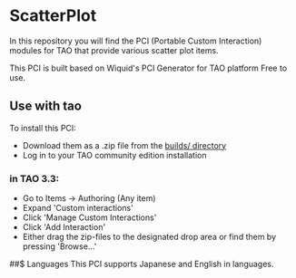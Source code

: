 # ScatterPlot

In this repository you will find the PCI (Portable Custom Interaction) modules for TAO that provide various scatter plot items.

This PCI is built based on Wiquid's PCI Generator for TAO platform Free to use.

## Use with tao
To install this PCI:

- Download them as a .zip file from the [builds/ directory](builds/)
- Log in to your TAO community edition installation

### in TAO 3.3:
- Go to Items -> Authoring (Any item)
- Expand 'Custom interactions'
- Click 'Manage Custom Interactions'
- Click 'Add Interaction'
- Either drag the zip-files to the designated drop area or find them by pressing 'Browse...'
</pre>

##$ Languages
This PCI supports Japanese and English in languages.
